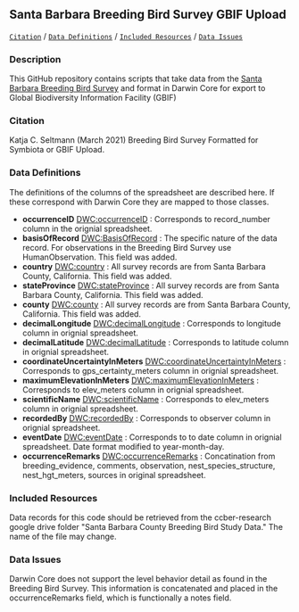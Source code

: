 ## Santa Barbara Breeding Bird Survey GBIF Upload

[```Citation```](#Citation) / [```Data Definitions```](#data-definitions) / [```Included Resources```](#included-resources) /  [```Data Issues```](#data-issues)

### Description
This GitHub repository contains scripts that take data from the [Santa Barbara Breeding Bird Survey](https://santabarbaraaudubon.org/santa-barbara-county-breeding-bird-study/) and format in Darwin Core for export to Global Biodiversity Information Facility (GBIF) 

### Citation
Katja C. Seltmann (March 2021) Breeding Bird Survey Formatted for Symbiota or GBIF Upload.

### Data Definitions
The definitions of the columns of the spreadsheet are described here. If these correspond with Darwin Core they are mapped to those classes. 

* **occurrenceID** [DWC:occurrenceID](http://rs.tdwg.org/dwc/terms/occurrenceID) : Corresponds to record_number column in the orignial spreadsheet.
* **basisOfRecord** [DWC:BasisOfRecord](http://rs.tdwg.org/dwc/terms/basisOfRecord) : The specific nature of the data record. For observations in the Breeding Bird Survey use HumanObservation. This field was added.
* **country** [DWC:country](http://rs.tdwg.org/dwc/terms/country) : All survey records are from Santa Barbara County, California. This field was added.
* **stateProvince** [DWC:stateProvince](http://rs.tdwg.org/dwc/terms/stateProvince) : All survey records are from Santa Barbara County, California. This field was added.
* **county** [DWC:county](http://rs.tdwg.org/dwc/terms/county) : All survey records are from Santa Barbara County, California. This field was added.
* **decimalLongitude** [DWC:decimalLongitude](http://rs.tdwg.org/dwc/terms/decimalLongitude) : Corresponds to longitude column in orignial spreadsheet.
* **decimalLatitude** [DWC:decimalLatitude](http://rs.tdwg.org/dwc/terms/decimalLatitude) : Corresponds to latitude column in orignial spreadsheet.
* **coordinateUncertaintyInMeters** [DWC:coordinateUncertaintyInMeters](http://rs.tdwg.org/dwc/terms/coordinateUncertaintyInMeters) : Corresponds to gps_certainty_meters column in orignial spreadsheet.
* **maximumElevationInMeters** [DWC:maximumElevationInMeters](http://rs.tdwg.org/dwc/terms/maximumElevationInMeters) : Corresponds to  elev_meters column in orignial spreadsheet.
* **scientificName** [DWC:scientificName](http://rs.tdwg.org/dwc/terms/scientificName) : Corresponds to  elev_meters column in orignial spreadsheet.
* **recordedBy** [DWC:recordedBy](http://rs.tdwg.org/dwc/terms/recordedBy) : Corresponds to observer column in orignial spreadsheet.
* **eventDate** [DWC:eventDate](http://rs.tdwg.org/dwc/terms/eventDate) : Corresponds to to date column in orignial spreadsheet. Date format modified to year-month-day.
* **occurrenceRemarks** [DWC:occurrenceRemarks](http://rs.tdwg.org/dwc/terms/occurrenceRemarks) : Concatination from breeding_evidence, comments, observation, nest_species_structure, nest_hgt_meters, sources in original spreadsheet. 

### Included Resources
Data records for this code should be retrieved from the ccber-research google drive folder "Santa Barbara County Breeding Bird Study Data." The name of the file may change.

### Data Issues
Darwin Core does not support the level behavior detail as found in the Breeding Bird Survey. This information is concatenated and placed in the occurrenceRemarks field, which is functionally a notes field.
